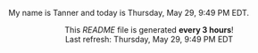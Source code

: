 My name is Tanner and today is Thursday, May 29, 9:49 PM EDT.

<p align="center">This <i>README</i> file is generated <b>every 3 hours</b>!</br>Last refresh: Thursday, May 29, 9:49 PM EDT<br /></p>
